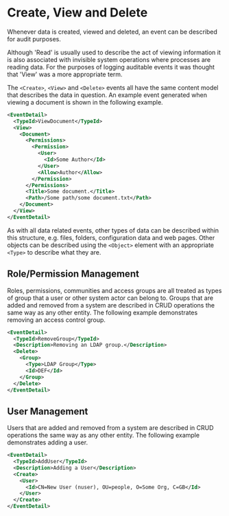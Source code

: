 # Create, View and Delete
Whenever data is created, viewed and deleted, an event can be described for audit purposes.

Although 'Read' is usually used to describe the act of viewing information it is also associated with invisible system operations where processes are reading data. For the purposes of logging auditable events it was thought that 'View' was a more appropriate term.

The `<Create>`, `<View>` and `<Delete>` events all have the same content model that describes the data in question. An example event generated when viewing a document is shown in the following example.

```xml
<EventDetail>
  <TypeId>ViewDocument</TypeId>
  <View>
    <Document>
      <Permissions>
        <Permission>
          <User>
            <Id>Some Author</Id>
          </User>
          <Allow>Author</Allow>
        </Permission>
      </Permissions>
      <Title>Some document.</Title>
      <Path>/Some path/some document.txt</Path>
    </Document>
  </View>
</EventDetail>
``` 

As with all data related events, other types of data can be described within this structure, e.g. files, folders, configuration data and web pages. Other objects can be described using the `<Object>` element with an appropriate `<Type>` to describe what they are.

## Role/Permission Management
Roles, permissions, communities and access groups are all treated as types of group that a user or other system actor can belong to. Groups that are added and removed from a system are described in CRUD operations the same way as any other entity. The following example demonstrates removing an access control group.

```xml
<EventDetail>
  <TypeId>RemoveGroup</TypeId>
  <Description>Removing an LDAP group.</Description>
  <Delete>
    <Group>
      <Type>LDAP Group</Type>
      <Id>DEF</Id>
    </Group>
  </Delete>
</EventDetail>
``` 

## User Management
Users that are added and removed from a system are described in CRUD operations the same way as any other entity. The following example demonstrates adding a user.

```xml
<EventDetail>
  <TypeId>AddUser</TypeId>
  <Description>Adding a User</Description>
  <Create>
    <User>
      <Id>CN=New User (nuser), OU=people, O=Some Org, C=GB</Id>
    </User>
  </Create>
</EventDetail>
``` 

